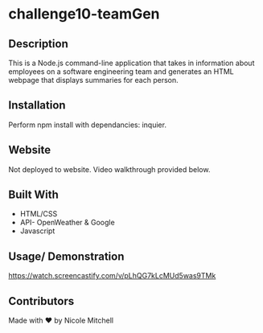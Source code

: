 # challenge10-teamGen

## Description
This is a Node.js command-line application that takes in information about employees on a software engineering team and generates an HTML webpage that displays summaries for each person.

## Installation
Perform npm install with dependancies: inquier.

## Website
Not deployed to website.  Video walkthrough provided below.
 
## Built With
* HTML/CSS
* API- OpenWeather & Google
* Javascript

 ## Usage/ Demonstration
 https://watch.screencastify.com/v/pLhQG7kLcMUd5was9TMk

 ## Contributors
 Made with ❤️ by Nicole Mitchell